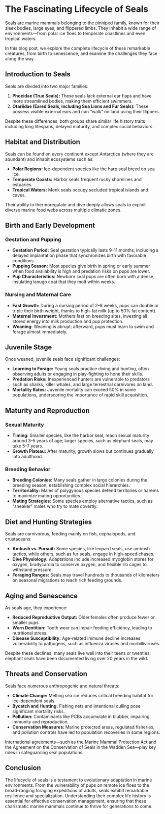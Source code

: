 # The Fascinating Lifecycle of Seals

Seals are marine mammals belonging to the pinniped family, known for their sleek bodies, large eyes, and flippered limbs. They inhabit a wide range of environments—from polar ice floes to temperate coastlines and even tropical waters.

In this blog post, we explore the complete lifecycle of these remarkable creatures, from birth to senescence, and examine the challenges they face along the way.

## Introduction to Seals

Seals are divided into two major families:

1. **Phocidae (True Seals):** These seals lack external ear flaps and have more streamlined bodies, making them efficient swimmers.
2. **Otariidae (Eared Seals, including Sea Lions and Fur Seals):** These possess visible external ears and can “walk” on land using their flippers.

Despite these differences, both groups share similar life history traits including long lifespans, delayed maturity, and complex social behaviors.

## Habitat and Distribution

Seals can be found on every continent except Antarctica (where they are abundant) and inhabit ecosystems such as:

- **Polar Regions:** Ice-dependent species like the harp seal breed on sea ice.
- **Temperate Coasts:** Harbor seals frequent rocky shorelines and estuaries.
- **Tropical Waters:** Monk seals occupy secluded tropical islands and caves.

Their ability to thermoregulate and dive deeply allows seals to exploit diverse marine food webs across multiple climatic zones.

## Birth and Early Development

### Gestation and Pupping

- **Gestation Period:** Seal gestation typically lasts 9–11 months, including a delayed implantation phase that synchronizes birth with favorable conditions.
- **Pupping Season:** Most species give birth in spring or early summer when food availability is high and predation risks on pups are lower.
- **Pup Characteristics:** Newborn seal pups are often born with a dense, insulating lanugo coat that they molt within weeks.

### Nursing and Maternal Care

- **Fast Growth:** During a nursing period of 2–8 weeks, pups can double or triple their birth weight, thanks to high-fat milk (up to 50% fat content).
- **Maternal Investment:** Mothers fast on breeding sites, investing all stored energy into milk production and pup protection.
- **Weaning:** Weaning is abrupt; afterward, pups must learn to swim and forage almost immediately.

## Juvenile Stage

Once weaned, juvenile seals face significant challenges:

- **Learning to Forage:** Young seals practice diving and hunting, often observing adults or engaging in play-fighting to hone their skills.
- **Predation Risks:** Inexperienced hunters are vulnerable to predators such as sharks, killer whales, and large terrestrial carnivores on land.
- **Mortality Rates:** Juvenile mortality can exceed 50% in some populations, underscoring the importance of rapid skill acquisition.

## Maturity and Reproduction

### Sexual Maturity

- **Timing:** Smaller species, like the harbor seal, reach sexual maturity around 3–5 years of age; larger species, such as elephant seals, may take 5–7 years.
- **Growth Plateau:** After maturity, growth slows but continues gradually into adulthood.

### Breeding Behavior

- **Breeding Colonies:** Many seals gather in large colonies during the breeding season, establishing complex social hierarchies.
- **Territoriality:** Males of polygynous species defend territories or harems to maximize mating opportunities.
- **Mating Strategies:** Some species employ alternative tactics, such as “sneaker” males who try to mate covertly.

## Diet and Hunting Strategies

Seals are carnivorous, feeding mainly on fish, cephalopods, and crustaceans:

- **Ambush vs. Pursuit:** Some species, like leopard seals, use ambush tactics, while others, such as fur seals, engage in high-speed chases.
- **Dive Physiology:** Adaptations include increased myoglobin stores for oxygen, bradycardia to conserve oxygen, and flexible rib cages to withstand pressure.
- **Foraging Ranges:** Seals may travel hundreds to thousands of kilometers on seasonal migrations to reach rich feeding grounds.

## Aging and Senescence

As seals age, they experience:

- **Reduced Reproductive Output:** Older females often produce fewer or smaller pups.
- **Worn Dentition:** Tooth wear can impair feeding efficiency, leading to nutritional stress.
- **Disease Susceptibility:** Age-related immune decline increases vulnerability to pathogens, such as influenza viruses and morbilliviruses.

Despite these declines, many seals live well into their teens or twenties; elephant seals have been documented living over 20 years in the wild.

## Threats and Conservation

Seals face numerous anthropogenic and natural threats:

- **Climate Change:** Melting sea ice reduces critical breeding habitat for ice-dependent seals.
- **Bycatch and Hunting:** Fishing nets and intentional culling pose significant mortality risks.
- **Pollution:** Contaminants like PCBs accumulate in blubber, impairing immunity and reproduction.
- **Conservation Measures:** Marine protected areas, regulated fisheries, and pollution controls have led to population recoveries in some regions.

International agreements—such as the Marine Mammal Protection Act and the Agreement on the Conservation of Seals in the Wadden Sea—play key roles in safeguarding seal populations.

## Conclusion

The lifecycle of seals is a testament to evolutionary adaptation in marine environments. From the vulnerability of pups on remote ice floes to the broad-ranging foraging expeditions of adults, seals exhibit remarkable resilience and specialization. Understanding their complex life history is essential for effective conservation management, ensuring that these charismatic marine mammals continue to thrive for generations to come.


